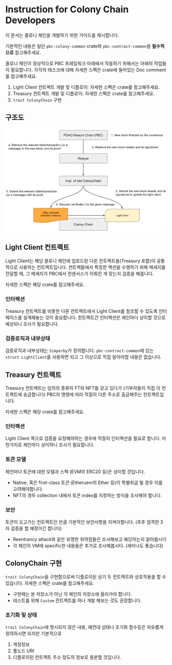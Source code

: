 # Instruction for Colony Chain Developers

이 문서는 콜로니 체인을 개발하기 위한 가이드를 제시합니다.

기본적인 내용은 일단 `pbc-colony-common` crate와 `pbc-contract-common`을 **필수적으로** 참고해주세요.

콜로니 체인이 정상적으로 PBC 프레임워크 아래에서 작동하기 위해서는 아래의 작업들이 필요합니다.
각각의 태스크에 대해 자세한 스펙은 crate에 들어있는 Doc comment를 참고해주세요.

1. Light Client 컨트랙트 개발 및 디플로이: 자세한 스펙은 crate를 참고해주세요.
2. Treasury 컨트랙트 개발 및 디플로이: 자세한 스펙은 crate를 참고해주세요.
3. `trait ColonyChain` 구현

## 구조도
<img src="./pbc-flow.PNG" alt="overview" width="800"/>

## Light Client 컨트랙트
Light Client는 해당 콜로니 체인에 업로드된 다른 컨트랙트들(Treasury 포함)이 공통적으로 사용하는 컨트랙트입니다.
컨트랙들에서 특정한 액션을 수행하기 위해 메세지를 전달할 때, 그 메세지가 PBC에서 컨센서스가 이뤄진 게 맞는지 검증을 해줍니다.

자세한 스펙은 해당 crate를 참고해주세요.

### 인터랙션
Treasury 컨트랙트를 비롯한 다른 컨트랙트에서 Light Client를 참조할 수 있도록 인터페이스를 설계해놓는 것이 중요합니다.
컨트랙트간 인터랙션은 체인마다 상이할 것으로 예상되니 조사가 필요합니다.

### 검증로직과 내부상태
검증로직과 내부상태는 `Simperby`가 정의합니다. `pbc-contract-common`에 있는 `struct LightClient`를 사용하면 되고 그 이상으로 직접 알아야할 내용은 없습니다.

## Treasury 컨트랙트
Treasury 컨트랙트는 임의의 종류의 FT와 NFT를 갖고 있다가 (기부자들이 직접 이 컨트랙트에 송금합니다)
PBC의 명령에 따라 적절히 다른 주소로 출금해주는 컨트랙트입니다.

자세한 스펙은 해당 crate를 참고해주세요.

### 인터랙션
Light Client 쪽으로 검증을 요청해야하는 경우에 적절히 인터랙션을 필요로 합니다. 마찬가지로 체인마다 상이하니 조사가 필요합니다.

### 토큰 모델
체인마다 토큰에 대한 모델과 스펙 (EVM의 ERC20 등)은 상이할 것입니다.
- Native, 혹은 first-class 토큰 (Etheruem의 Ether 등)이 특별취급 될 경우 이를 고려해야합니다.
- NFT의 경우 collection 내에서 토큰 index를 지정하는 방식을 조사해야 합니다.

### 보안
토큰이 오고가는 컨트랙트인 만큼 기본적인 보안사항을 지켜아합니다. (추후 엄격한 3자 검증을 할 예정이긴 합니다)
- Reentrancy attack와 같은 유명한 취약점들은 조사해보고 해당하는지 알아봅시다
- 각 체인의 VM에 specific한 내용들은 추가로 조사해봅시다. (세미나도 좋습니다)

## ColonyChain 구현
`trait ColonyChain`을 구현함으로써 디플로이된 상기 두 컨트랙트와 상호작용을 할 수 있습니다.
자세한 스펙은 crate를 참고해주세요.

- 구현체는 본 저장소가 아닌 각 체인의 저장소에 올라가야 합니다.
- 테스트를 위해 `Custom` 컨트랙트를 하나 개발 해보는 것도 권장합니다.

### 초기화 및 상태
`trait ColonyChain`에 명시되지 않은 내용, 예컨대 상태나 초기화 함수등은 자유롭게 정의하시면 되지만 기본적으로
1. 계정정보
2. 풀노드 URI
3. 디플로이된 컨트랙트 주소
정도의 정보로 충분할 것입니다.


